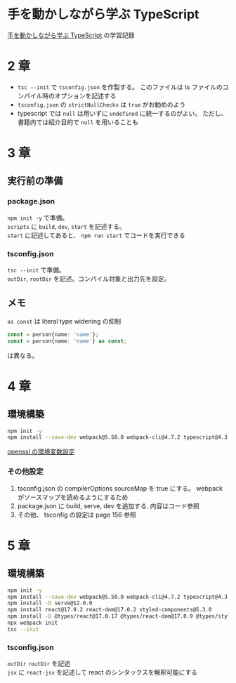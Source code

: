 # 手を動かしながら学ぶ TypeScript

[手を動かしながら学ぶ TypeScript](https://amzn.to/3ZtNwUH) の学習記録

# 2 章

- `tsc --init` で `tsconfig.json` を作製する。 このファイルは ts ファイルのコンパイル時のオプションを記述する
- `tsconfig.json` の `strictNullChecks` は `true` がお勧めのよう
- typescript では `null` は用いずに `undefined` に統一するのがよい。 ただし、書籍内では紹介目的で `null` を用いることも

# 3 章

## 実行前の準備

### package.json

`npm init -y` で準備。  
`scripts` に `build`, `dev`, `start` を記述する。  
`start` に記述してあると、 `npm run start` でコードを実行できる

### tsconfig.json

`tsc --init` で準備。  
`outDir`, `rootDir` を記述。コンパイル対象と出力先を設定。

## メモ

`as const` は literal type widening の抑制

```typescript
const = person{name: 'name'};
const = person{name: 'name'} as const;
```

は異なる。

# 4 章

## 環境構築

```bash
npm init -y
npm install --save-dev webpack@5.50.0 webpack-cli@4.7.2 typescript@4.3.5 ts-loader@9.2.5 serve@12.0.0
```

[openssl の環境変数設定](https://zenn.dev/yogarasu/articles/425732ff408d06)

### その他設定

1. tsconfig.json の compilerOptions sourceMap を true にする。 webpack がソースマップを読めるようにするため
2. package.json に build, serve, dev を追加する. 内容はコード参照
3. その他、 tsconfig の設定は page 156 参照

# 5 章

## 環境構築

```bash
npm init -y
npm install --save-dev webpack@5.50.0 webpack-cli@4.7.2 typescript@4.3.5 ts-loader@9.2.5 serve@12.0.0
npm install -D serve@12.0.0
npm install react@17.0.2 react-dom@17.0.2 styled-components@5.3.0
npm install -D @types/react@17.0.17 @types/react-dom@17.0.9 @types/styled-components@5.1.12
npx webpack init
tsc --init
```

### tsconfig.json

`outDir` `routDir` を記述  
`jsx` に `react-jsx` を記述して react のシンタックスを解釈可能にする
